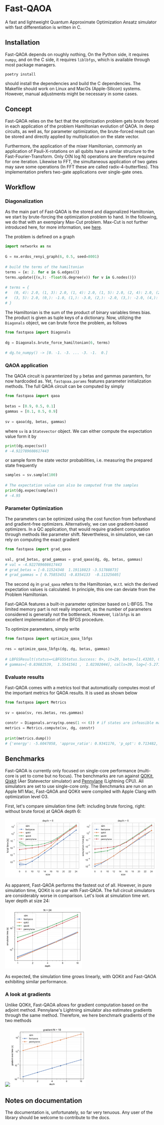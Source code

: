 # Fast-QAOA

A fast and lightweight Quantum Approximate Optimization Ansatz simulator with fast
differentiation is written in C.

## Installation

Fast-QAOA depends on roughly nothing, On the Python side, it requires `numpy`, and on the
C side, it requires `liblbfgs`, which is available through most package managers.

```
poetry install
```
should install the dependencies and build the C dependencies. The Makefile should work
on Linux and MacOs (Apple-Silicon) systems. However, manual adjustments might be
necessary in some cases.


## Concept

Fast-QAOA relies on the fact that the optimization problem gets brute forced in each
application of the problem Hamiltonian evolution of QAOA. In deep circuits, as well as,
for parameter optimization, the brute-forced result can be stored and directly applied by
multiplication on the state vector.

Furthermore, the application of the mixer Hamiltonian, commonly an application of
Pauli-X-rotations on all qubits have a similar structure to the Fast-Fourier-Transform.
Only O(N log N) operations are therefore required for one iteration. Likewise to FFT,
the simultaneous application of two gates may save some operations (In FFT these are
called radix-4-butterflies). This implementation prefers two-gate applications over
single-gate ones.

## Workflow

### Diagonalization

As the main part of Fast-QAOA is the stored and diagonalized Hamiltonian, we start by
brute-forcing the optimization problem to hand. In the following, we do that with an
exemplary Max-Cut problem. Max-Cut is not further introduced here, for more
information, see [here](https://en.wikipedia.org/Maximum_cut).

The problem is defined on a graph
```python
import networkx as nx

G = nx.erdos_renyi_graph(6, 0.5, seed=8001)

# build the terms of the hamiltonian
terms = {e: 2. for e in G.edges()}
terms.update({(v,): -float(G.degree(v)) for v in G.nodes()})

# terms = {
#   (0, 4): 2.0, (1, 3): 2.0, (1, 4): 2.0, (1, 5): 2.0, (2, 4): 2.0, (2, 5): 2.0,
#   (3, 5): 2.0, (0,): -1.0, (1,): -3.0, (2,): -2.0, (3,): -2.0, (4,): -3.0, (5,): -1.0
# }
```

The Hamiltonian is the sum of the product of binary variables times bias. The product is
given as tuple keys of a dictionary. Now, utilizing the `Diagonals` object, we can brute
force the problem, as follows

```python
from fastqaoa import Diagonals

dg = Diagonals.brute_force_hamiltonian(6, terms)

# dg.to_numpy() -> [0. -1. -3. ... -3. -1.  0.]
```

### QAOA application

The QAOA circuit is paramterized by `p` betas and gammas paramters, for now hardcoded
as. Yet, `fastqoaa.params` features parameter initialization methods. The full QAOA
circuit can be computed by simply
```python
from fastqaoa import qaoa

betas = [0.9, 0.5, 0.1]
gammas = [0.1, 0.5, 0.9]

sv = qaoa(dg, betas, gammas)
```
where `sv` is a `Statevector` object. We can either compute the expectation value form
it by
```python
print(dg.expec(sv))
# -4.922789608617443
```
or sample form the state vector probabilities, i.e. measuring the prepared state
frequently
```python
samples = sv.sample(100)

# The expectation value can also be computed from the samples
print(dg.expec(samples))
# -4.95
```

### Parameter Optimization

The parameters can be optimized using the cost function from beforehand and
gradient-free optimizers. Alternatively, we can use gradient-based optimizers. In a QC
application, that would require gradient computation through methods like parameter
shift. Nevertheless, in simulation, we can rely on computing the exact gradient
```python
from fastqaoa import grad_qaoa

val, grad_betas, grad_gammas = grad_qaoa(dg, dg, betas, gammas)
# val = -4.922789608617443
# grad_betas = [-0.11524348  1.19118023 -3.51788873]
# grad_gammas = [ 0.75853451 -0.8354133  -0.11325605]
```
The second `dg` in `grad_qaoa` refers to the Hamiltonian, w.r.t. wich the derived
expectation values is calculated. In principle, this one can deviate from the Problem
Hamiltonian.

Fast-QAOA features a built-in parameter optimizer based on L-BFGS. The limited memory
part is not really important, as the number of parameters considered is generally
not the bottleneck. However, `liblbfgs` is an excellent implementation of the BFGS procedure.

To optimize parameters, simply write
```python
from fastqaoa import optimize_qaoa_lbfgs

res = optimize_qaoa_lbfgs(dg, dg, betas, gammas)

# LBFGSResult(status=<LBFGSStatus.Success: 0>, it=29, betas=[1.43203, 0.43962492, 0.2790024],
# gammas=[-0.83682539,  1.5541561 ,  1.02302044], calls=39, log=[-5.27183532, -5.3352494 , ..., -5.60470587])
```

### Evaluate results

Fast-QAOA comes with a metrics tool that automatically computes most of the important
metrics for QAOA results. It is used as shown below

```python
from fastqaoa import Metrics

sv = qaoa(sv, res.betas, res.gammas)

constr = Diagonals.array(np.ones(1 << 6)) # if states are infeasible mark with 0 inestead of 1
metrics = Metrics.compute(sv, dg, constr)

print(metrics.dump())
# {'energy': -5.6047058, 'approx_ratio': 0.9341176, 'p_opt': 0.713482, ...}
```

## Benchmarks

Fast-QAOA is currently only focused on single-core performance (multi-core is yet to come
but no focus). The benchmarks are run against
[QOKit](https://github.com/jpmorganchase/QOKit),
[Qiskit](https://www.ibm.com/quantum/qiskit) (Aer Statevector simulator) and
[Pennylane](https://pennylane.ai/) (Lightning CPU). All simulators are set to use
single-core only. The Benchmarks are run on an Apple M1 Mac, Fast-QAOA and QOKit were
compiled with Apple Clang with optimization level O3.

First, let's compare simulation time (left: including brute forcing, right: without brute
force) at QAOA depth 6:

<img src="assets/p6_comp_tot_time.png" width="49%" /><img src="assets/p6_comp.png" width="49%"  />

As apparent, Fast-QAOA performs the fastest out of all. However, in pure simulation time, QOKit is on par with Fast-QAOA.
The full circuit simulators are considerably worse in comparison. Let's look at simulation time wrt. layer depth at size 24:

<img src="assets/n24_comp.png" width="50%" />

As expected, the simulation time grows linearly, with QOKit and Fast-QAOA exhibiting similar performance.


### A look at gradients

Unlike QOKit, Fast-QAOA allows for gradient computation based on the adjoint method. 
Pennylane's Lightning simulator also estimates gradients through the same method.
Therefore, we here benchmark gradients of the two methods

<img src="assets/p6_grad_comp.png" width="49%" /><img src="assets/n18_grad_comp.png" width="49%"  />



## Notes on documentation

The documentation is, unfortunately, so far very tenuous. Any user of the library should
be welcome to contribute to the docs.
